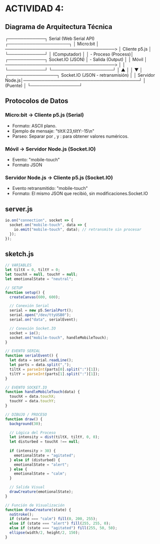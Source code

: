 # ACTIVIDAD 4:
## Diagrama de Arquitectura Técnica
┌────────────┐        Serial (Web Serial API)        ┌────────────────────┐
│  Micro:bit │ ────────────────────────────────────> │ Cliente p5.js      │
└────────────┘                                        │ (Computador)      │
                                                     │ - Proceso (Process)│
┌────────────┐        Socket.IO (JSON)               │ - Salida (Output)  │
│   Móvil    │ ────────────────────────────────────> │                   │
└────────────┘                                        └────────────────────┘
       │                                                 ▲
       │                                                 │
       ▼                                                 │
┌────────────────┐   Socket.IO (JSON - retransmisión)    │
│ Servidor Node.js│──────────────────────────────────────┘
│  (Puente)      │
└────────────────┘
## Protocolos de Datos
### Micro:bit → Cliente p5.js (Serial)
* Formato: ASCII plano.
* Ejemplo de mensaje: "tiltX:23,tiltY:-15\n"
* Parseo: Separar por , y : para obtener valores numéricos.

### Móvil → Servidor Node.js (Socket.IO)
* Evento: "mobile-touch"
* Formato JSON

### Servidor Node.js → Cliente p5.js (Socket.IO)
* Evento retransmitido: "mobile-touch"
* Formato: El mismo JSON que recibió, sin modificaciones.Socket.IO


## server.js 
``` js
io.on("connection", socket => {
  socket.on("mobile-touch", data => {
    io.emit("mobile-touch", data); // retransmite sin procesar
  });
});
```
## sketch.js
``` js
// VARIABLES
let tiltX = 0, tiltY = 0;
let touchX = null, touchY = null;
let emotionalState = "neutral";

// SETUP
function setup() {
  createCanvas(600, 600);

  // Conexión Serial
  serial = new p5.SerialPort();
  serial.open("/dev/ttyUSB0");
  serial.on("data", serialEvent);

  // Conexión Socket.IO
  socket = io();
  socket.on("mobile-touch", handleMobileTouch);
}

// EVENTO SERIAL
function serialEvent() {
  let data = serial.readLine();
  let parts = data.split(",");
  tiltX = parseInt(parts[0].split(":")[1]);
  tiltY = parseInt(parts[1].split(":")[1]);
}

// EVENTO SOCKET.IO
function handleMobileTouch(data) {
  touchX = data.touchX;
  touchY = data.touchY;
}

// DIBUJO / PROCESO
function draw() {
  background(30);

  // Lógica del Proceso
  let intensity = dist(tiltX, tiltY, 0, 0);
  let disturbed = touchX !== null;
  
  if (intensity > 30) {
    emotionalState = "agitated";
  } else if (disturbed) {
    emotionalState = "alert";
  } else {
    emotionalState = "calm";
  }

  // Salida Visual
  drawCreature(emotionalState);
}

// Función de Visualización
function drawCreature(state) {
  noStroke();
  if (state === "calm") fill(0, 200, 255);
  else if (state === "alert") fill(255, 255, 0);
  else if (state === "agitated") fill(255, 50, 50);
  ellipse(width/2, height/2, 150);
}
``` 
